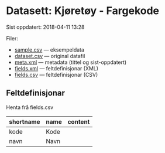 # Datasett: 	Kjøretøy - Fargekode
 Sist oppdatert: 2018-04-11 13:28

 Filer:
 - [sample.csv](sample.csv) — eksempeldata
 - [dataset.csv](dataset.csv) — original datafil
- [meta.xml](meta.xml) — metadata (tittel og sist-oppdatert)
- [fields.xml](fields.xml) — feltdefinisjonar (XML)
- [fields.csv](fields.csv) — feltdefinisjonar (CSV)

## Feltdefinisjonar
Henta frå fields.csv

| shortname | name | content |
| --- | --- | --- |
| kode | Kode |  |
| navn | Navn |  |
